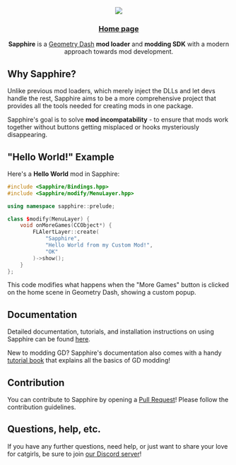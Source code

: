 <p align="center">
	<img src="/title.png" />
	<h3 align="center">
		<a href="https://geode-sdk.org">Home page</a>
	</h3>
</p>

<p align="center"><b>Sapphire</b> is a <a href="https://store.steampowered.com/app/322170/Geometry_Dash/">Geometry Dash</a> <b>mod loader</b> and <b>modding SDK</b> with a modern approach towards mod development.</p>

## Why Sapphire?

Unlike previous mod loaders, which merely inject the DLLs and let devs handle the rest, Sapphire aims to be a more comprehensive project that provides all the tools needed for creating mods in one package.

Sapphire's goal is to solve **mod incompatability** - to ensure that mods work together without buttons getting misplaced or hooks mysteriously disappearing.

## "Hello World!" Example

Here's a **Hello World** mod in Sapphire:

```cpp
#include <Sapphire/Bindings.hpp>
#include <Sapphire/modify/MenuLayer.hpp>

using namespace sapphire::prelude;

class $modify(MenuLayer) {
	void onMoreGames(CCObject*) {
		FLAlertLayer::create(
			"Sapphire",
			"Hello World from my Custom Mod!",
			"OK"
		)->show();
	}
};
```

This code modifies what happens when the "More Games" button is clicked on the home scene in Geometry Dash, showing a custom popup.

## Documentation

Detailed documentation, tutorials, and installation instructions on using Sapphire can be found [here](https://docs.geode-sdk.org).

New to modding GD? Sapphire's documentation also comes with a handy [tutorial book](https://docs.geode-sdk.org/#/handbook/chap0) that explains all the basics of GD modding!

## Contribution

You can contribute to Sapphire by opening a [Pull Request](https://github.com/KWHYTHUB/sapphire/pulls)! Please follow the contribution guidelines.

## Questions, help, etc.

If you have any further questions, need help, or just want to share your love for catgirls, be sure to join [our Discord server](https://discord.gg/9e43WMKzhp)!
